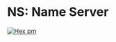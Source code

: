 # NS: Name Server

[![Hex pm](http://img.shields.io/hexpm/v/ns.svg?style=flat)](https://hex.pm/packages/ns)


